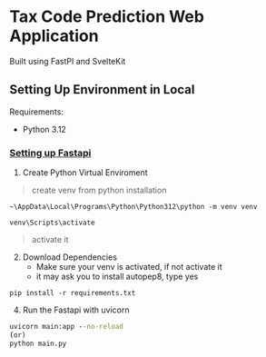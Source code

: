 # Tax Code Prediction Web Application



Built using FastPI and SvelteKit

## Setting Up Environment in Local
Requirements:
- Python 3.12

### <ins> Setting up Fastapi </ins>

1. Create Python Virtual Enviroment

> create venv from python installation
```
~\AppData\Local\Programs\Python\Python312\python -m venv venv

venv\Scripts\activate
```
> activate it

2. Download Dependencies
    - Make sure your venv is activated, if not activate it
    - it may ask you to install autopep8, type yes

```
pip install -r requirements.txt
```

4. Run the Fastapi with uvicorn 
```cmd
uvicorn main:app --no-reload
(or)
python main.py
```